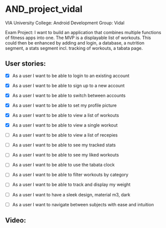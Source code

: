 # AND_project_vidal
VIA University College: Android Development Group: Vidal

Exam Project: 
I want to build an application that combines multiple functions of fitness apps into one. The MVP is a displayable list of workouts. This could then be enhanced by adding and login, a database, a nutrition segment, a stats segment incl. tracking of workouts, a tabata page.

## User stories:
- [x] As a user I want to be able to login to an existing account 
- [x] As a user I want to be able to sign up to a new account
- [x] As a user I want to be able to switch between accounts
- [x] As a user I want to be able to set my profile picture
- [x] As a user I want to be able to view a list of workouts
- [x] As a user I want to be able to view a single workout
- [ ] As a user I want to be able to view a list of recepies
- [ ] As a user I want to be able to see my tracked stats
- [ ] As a user I want to be able to see my liked workouts
- [ ] As a user I want to be able to use the tabata clock
- [ ] As a user I want to be able to filter workouts by category
- [ ] As a user I want to be able to track and display my weight 
- [ ] As a user I want to have a sleek design, material m3, dark
- [ ] As a user I want to navigate between subjects with ease and intuition


## Video:

